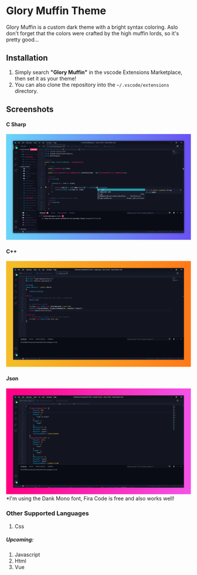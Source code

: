 # Glory Muffin Theme
Glory Muffin is a custom dark theme with a bright syntax coloring. Aslo don't forget that the colors were crafted by the high muffin lords, so it's pretty good...

## Installation
1. Simply search **"Glory Muffin"** in the vscode Extensions Marketplace, then set it as your theme!
2. You can also clone the repository into the `~/.vscode/extensions` directory.

## Screenshots
#### C Sharp
<img src="/screenshots/Csharp.png" alt="Glory Muffin with C#" />

#### C++
<img src="/screenshots/cplusplus.png" alt="Glory Muffin with C++" />

#### Json
<img src="/screenshots/jsonIm.png" alt="Glory Muffin with Json" />
*I'm using the Dank Mono font, Fira Code is free and also works well!

### Other Supported Languages
1. Css

##### Upcoming:
1. Javascript
2. Html
3. Vue
